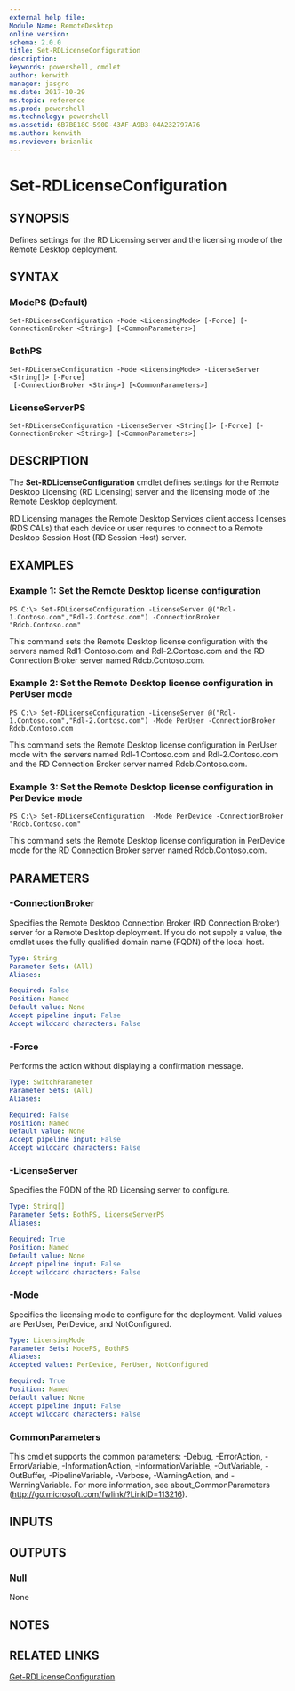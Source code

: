 ```yaml
---
external help file: 
Module Name: RemoteDesktop
online version: 
schema: 2.0.0
title: Set-RDLicenseConfiguration
description: 
keywords: powershell, cmdlet
author: kenwith
manager: jasgro
ms.date: 2017-10-29
ms.topic: reference
ms.prod: powershell
ms.technology: powershell
ms.assetid: 6B7BE18C-590D-43AF-A9B3-04A232797A76
ms.author: kenwith
ms.reviewer: brianlic
---
```


# Set-RDLicenseConfiguration

## SYNOPSIS
Defines settings for the RD Licensing server and the licensing mode of the Remote Desktop deployment.

## SYNTAX

### ModePS (Default)
```
Set-RDLicenseConfiguration -Mode <LicensingMode> [-Force] [-ConnectionBroker <String>] [<CommonParameters>]
```

### BothPS
```
Set-RDLicenseConfiguration -Mode <LicensingMode> -LicenseServer <String[]> [-Force]
 [-ConnectionBroker <String>] [<CommonParameters>]
```

### LicenseServerPS
```
Set-RDLicenseConfiguration -LicenseServer <String[]> [-Force] [-ConnectionBroker <String>] [<CommonParameters>]
```

## DESCRIPTION
The **Set-RDLicenseConfiguration** cmdlet defines settings for the Remote Desktop Licensing (RD Licensing) server and the licensing mode of the Remote Desktop deployment.

RD Licensing manages the Remote Desktop Services client access licenses (RDS CALs) that each device or user requires to connect to a Remote Desktop Session Host (RD Session Host) server.

## EXAMPLES

### Example 1: Set the Remote Desktop license configuration
```
PS C:\> Set-RDLicenseConfiguration -LicenseServer @("Rdl-1.Contoso.com","Rdl-2.Contoso.com") -ConnectionBroker "Rdcb.Contoso.com"
```

This command sets the Remote Desktop license configuration with the servers named Rdl1-Contoso.com and Rdl-2.Contoso.com and the RD Connection Broker server named Rdcb.Contoso.com.

### Example 2: Set the Remote Desktop license configuration in PerUser mode
```
PS C:\> Set-RDLicenseConfiguration -LicenseServer @("Rdl-1.Contoso.com","Rdl-2.Contoso.com") -Mode PerUser -ConnectionBroker Rdcb.Contoso.com
```

This command sets the Remote Desktop license configuration in PerUser mode with the servers named Rdl-1.Contoso.com and Rdl-2.Contoso.com and the RD Connection Broker server named Rdcb.Contoso.com.

### Example 3: Set the Remote Desktop license configuration in PerDevice mode
```
PS C:\> Set-RDLicenseConfiguration  -Mode PerDevice -ConnectionBroker "Rdcb.Contoso.com"
```

This command sets the Remote Desktop license configuration in PerDevice mode for the RD Connection Broker server named Rdcb.Contoso.com.

## PARAMETERS

### -ConnectionBroker
Specifies the Remote Desktop Connection Broker (RD Connection Broker) server for a Remote Desktop deployment.
If you do not supply a value, the cmdlet uses the fully qualified domain name (FQDN) of the local host.

```yaml
Type: String
Parameter Sets: (All)
Aliases: 

Required: False
Position: Named
Default value: None
Accept pipeline input: False
Accept wildcard characters: False
```

### -Force
Performs the action without displaying a confirmation message.

```yaml
Type: SwitchParameter
Parameter Sets: (All)
Aliases: 

Required: False
Position: Named
Default value: None
Accept pipeline input: False
Accept wildcard characters: False
```

### -LicenseServer
Specifies the FQDN of the RD Licensing server to configure.

```yaml
Type: String[]
Parameter Sets: BothPS, LicenseServerPS
Aliases: 

Required: True
Position: Named
Default value: None
Accept pipeline input: False
Accept wildcard characters: False
```

### -Mode
Specifies the licensing mode to configure for the deployment.
Valid values are PerUser, PerDevice, and NotConfigured.

```yaml
Type: LicensingMode
Parameter Sets: ModePS, BothPS
Aliases: 
Accepted values: PerDevice, PerUser, NotConfigured

Required: True
Position: Named
Default value: None
Accept pipeline input: False
Accept wildcard characters: False
```

### CommonParameters
This cmdlet supports the common parameters: -Debug, -ErrorAction, -ErrorVariable, -InformationAction, -InformationVariable, -OutVariable, -OutBuffer, -PipelineVariable, -Verbose, -WarningAction, and -WarningVariable. For more information, see about_CommonParameters (http://go.microsoft.com/fwlink/?LinkID=113216).

## INPUTS

## OUTPUTS

### Null
None

## NOTES

## RELATED LINKS

[Get-RDLicenseConfiguration](./Get-RDLicenseConfiguration.md)
